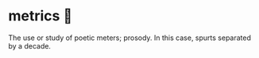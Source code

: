 # metrics 📝
The use or study of poetic meters; prosody. In this case, spurts separated by a decade.
